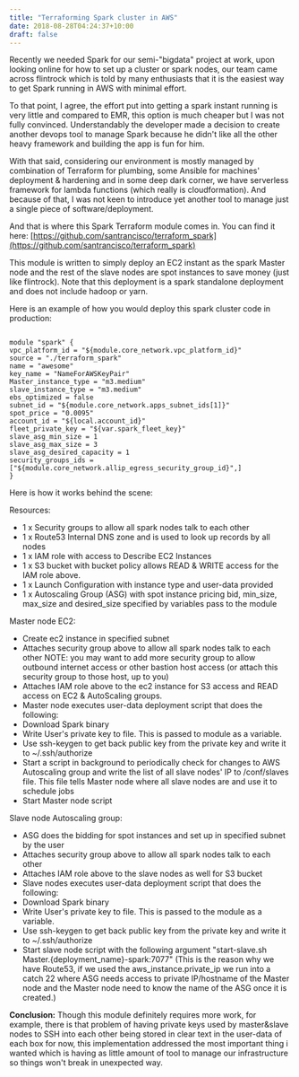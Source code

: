 ```yaml
---
title: "Terraforming Spark cluster in AWS"
date: 2018-08-28T04:24:37+10:00
draft: false
---
```


Recently we needed Spark for our semi-"bigdata" project at work, upon looking online for how to set up a cluster or spark nodes, our team came across flintrock which is told by many enthusiasts that it is the easiest way to get Spark running in AWS with minimal effort.

To that point, I agree, the effort put into getting a spark instant running is very little and compared to EMR, this option is much cheaper but I was not fully convinced. Understandably the developer made a decision to create another devops tool to manage Spark because he didn't like all the other heavy framework and building the app is fun for him.

With that said, considering our environment is mostly managed by combination of Terraform for plumbing, some Ansible for machines' deployment & hardening and in some deep dark corner, we have serverless framework for lambda functions (which really is cloudformation). And because of that, I was not keen to introduce yet another tool to manage just a single piece of software/deployment.

And that is where this Spark Terraform module comes in. You can find it here: [https://github.com/santrancisco/terraform_spark](https://github.com/santrancisco/terraform_spark)

This module is written to simply deploy an EC2 instant as the spark Master node and the rest of the slave nodes are spot instances to save money (just like flintrock). Note that this deployment is a spark standalone deployment and does not include hadoop or yarn.

Here is an example of how you would deploy this spark cluster code in production:

```

module "spark" {
vpc_platform_id = "${module.core_network.vpc_platform_id}"
source = "./terraform_spark"
name = "awesome"
key_name = "NameForAWSKeyPair"
Master_instance_type = "m3.medium"
slave_instance_type = "m3.medium"
ebs_optimized = false
subnet_id = "${module.core_network.apps_subnet_ids[1]}"
spot_price = "0.0095"
account_id = "${local.account_id}"
fleet_private_key = "${var.spark_fleet_key}"
slave_asg_min_size = 1
slave_asg_max_size = 3
slave_asg_desired_capacity = 1
security_groups_ids = ["${module.core_network.allip_egress_security_group_id}",]
}

```

Here is how it works behind the scene:

Resources:
- 1 x Security groups to allow all spark nodes talk to each other
- 1 x Route53 Internal DNS zone and is used to look up records by all nodes
- 1 x IAM role with access to Describe EC2 Instances
- 1 x S3 bucket with bucket policy allows READ & WRITE access for the IAM role above.
- 1 x Launch Configuration with instance type and user-data provided
- 1 x Autoscaling Group (ASG) with spot instance pricing bid, min_size, max_size and desired_size specified by variables pass to the module

Master node EC2: 

- Create ec2 instance in specified subnet
- Attaches security group above to allow all spark nodes talk to each other
NOTE: you may want to add more security group to allow outbound internet access or other bastion host access (or attach this security group to those host, up to you)
- Attaches IAM role above to the ec2 instance for S3 access and READ access on EC2 & AutoScaling groups.
- Master node executes user-data deployment script that does the following:
- Download Spark binary
- Write User's private key to file. This is passed to module as a variable.
- Use ssh-keygen to get back public key from the private key and write it to ~/.ssh/authorize
- Start a script in background to periodically check for changes to AWS Autoscaling group and write the list of all slave nodes' IP to /conf/slaves file. This file tells Master node where all slave nodes are and use it to schedule jobs
- Start Master node script

Slave node Autoscaling group:

- ASG does the bidding for spot instances and set up in specified subnet by the user
- Attaches security group above to allow all spark nodes talk to each other
- Attaches IAM role above to the slave nodes as well for S3 bucket
- Slave nodes executes user-data deployment script that does the following:
- Download Spark binary
- Write User's private key to file. This is passed to the module as a variable.
- Use ssh-keygen to get back public key from the private key and write it to ~/.ssh/authorize
- Start slave node script with the following argument "start-slave.sh Master.{deployment_name}-spark:7077" (This is the reason why we have Route53, if we used the aws_instance.private_ip we run into a catch 22 where ASG needs access to private IP/hostname of the Master node and the Master node need to know the name of the ASG once it is created.)


__Conclusion:__ Though this module definitely requires more work, for example, there is that problem of having private keys used by master&slave nodes to SSH into each other being stored in clear text in the user-data of each box for now, this implementation addressed the most important thing i wanted which is having as little amount of tool to manage our infrastructure so things won't break in unexpected way.